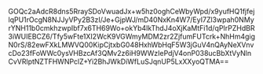 GOQc2aAdcR8dns5RraySDoVwuadJx+w5hz0oghCeWbyWpd/x9yufHQ1fjfejlqPU1rOcgN8NJJyVPy2B3zI/Je+GjpWJ/mD40NxKn4W7/EyI7Zl3wpah0NMyrYNH11b0cmkhzwpIbf7x6TH69Wo+okYb4lkThdJ4oXjKaMtFi1d/qPIrPZHdBR3iWUIEBCZ6/Tfy5wFte1XI2WcK9VGWmyMDM2zr2ZjfumFUTcrk+NhHm4gigN0rS/82ewFXkLMWVQ00KipCjtxbG048HxhWbHqF5W3jGuV4nQAyNeXVnvcDo23fFoWWc0ysVHBzcAf3QMv2z6iH9WWzIePdjV4onP038ucBbXtVyNlnCvVRlptNZTFHWNPclZ+Yi2BhJWkDiWfLuSJqnUP5LxXXyoQTMA==
